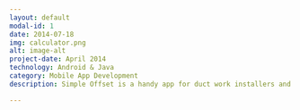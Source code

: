 ```yaml
---
layout: default
modal-id: 1
date: 2014-07-18
img: calculator.png
alt: image-alt
project-date: April 2014
technology: Android & Java
category: Mobile App Development
description: Simple Offset is a handy app for duct work installers and electricians.Calculate square offsets and risers by simply entering the offset length,depth and duct depth.. <a href="https://play.google.com/store/apps/details?id=com.simpleoffsetpro">Available now on Google Play Store </a>.

---
```


